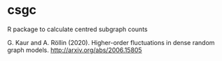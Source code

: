 # csgc
R package to calculate centred subgraph counts

G. Kaur and A. Röllin (2020). Higher-order fluctuations in dense random graph models. http://arxiv.org/abs/2006.15805
